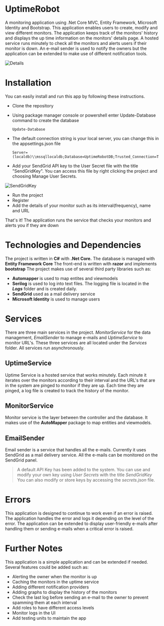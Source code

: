 # UptimeRobot
A monitoring application using .Net Core MVC, Entity Framework, Microsoft Identity and Bootstrap. This application enables users to create, modify and view different monitors. The application keeps track of the monitors' history and displays the up time information on the monitors' details page. A hosted service runs minutely to check all the monitors and alerts users if their monitor is down. An e-mail sender is used to notify the owners but the application can be extended to make use of different notification tools.

![Details](https://i.ibb.co/PD8vd9B/Monitor-Details.jpg)

# Installation
You can easily install and run this app by following these instructions.
- Clone the repository
- Using package manager console or powershell enter Update-Database command to create the database

	  Update-Database
	  
- The default connection string is your local server, you can change this in the appsettings.json file

	  Server=(localdb)\\mssqllocaldb;Database=UptimeRobotDB;Trusted_Connection=True;MultipleActiveResultSets=true
	  
- Add your SendGrid API key to the User Secret file with the title "SendGridKey". You can access this file by right clicking the project and choosing Manage User Secrets.

![SendGridKey](https://i.ibb.co/GCP5DFr/Uptime-Robot-Key.jpg)

- Run the project
- Register 
- Add the details of your monitor such as its interval(frequency), name and URL

That's it! The application runs the service that checks your monitors and alerts you if they are down



# Technologies and Dependencies
The project is written in **C#** with **.Net Core.**
The database is managed with **Entity Framework Core**
The front-end is written with **razor** and implements **bootstrap**
The project makes use of several third party libraries such as:

 - **Automapper** is used to map entites and viewmodels
 - **Serilog** is used to log into text files. The logging file is located in the ***Logs*** folder and is created daily.
 - **SendGrid** used as a mail delivery service
 - **Microsoft Identity** is used to manage users

# Services
There are three main services in the project. *MonitorService* for the data management, *EmailSender* to manage e-mails and *UptimeService* to monitor URL's. These three services are all located under the *Services* folder. All services run asynchronously. 

## UptimeService
Uptime Service is a hosted service that works minutely. Each minute it iterates over the monitors according to their interval and the URL's that are in the system are pinged to monitor if they are up. Each time they are pinged, a log file is created to track the history of the monitor.

## MonitorService
Monitor service is the layer between the controller and the database. It makes use of the **AutoMapper** package to map entities and viewmodels. 

## EmailSender 
Email sender is a service that handles all the e-mails. Currently it uses SendGrid as a mail delivery service. All the e-mails can be monitored on the SendGrid panel. 
> A default API Key has been added to the system. You can use and modify your own key using *User Secrets* with the title *SendGridKey* 
> You can also modify or store keys by accessing the *secrets.json* file.

# Errors
This application is designed to continue to work even if an error is raised. The application handles the error and logs it depending on the level of the error. The application can be extended to display user-friendly e-mails after handling them or sending e-mails when a critical error is raised.

# Further Notes
This application is a simple application and can be extended if needed. Several features could be added such as:

- Alerting the owner when the monitor is up
- Caching the monitors in the uptime service
- Adding different notification providers
- Adding graphs to display the history of the monitors
- Check the last log before sending an e-mail to the owner to prevent spamming them at each interval
- Add roles to have different access levels
- Monitor logs in the UI
- Add testing units to maintain the app
